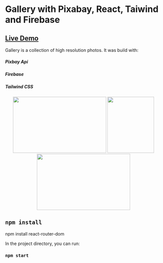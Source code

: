# Gallery with Pixabay, React, Taiwind and Firebase

## <a href="https://gallery-react-tailwind-firebase.vercel.app/">Live Demo</a>
Gallery is a collection of high resolution photos. It was build with:

##### Pixbay Api
##### Firebase
##### Tailwind CSS

<p display="flex" align="center">
  <img width="300" height="180" src="https://user-images.githubusercontent.com/44949877/201139255-1ed67ec5-1ab5-4341-a37d-583efb6057ff.png">
  <img width="150" height="180" src="https://user-images.githubusercontent.com/44949877/201139312-dd8a6ae6-23bf-46fa-9549-9c30c7208c72.png">
<img width="300" height="180" src="https://user-images.githubusercontent.com/44949877/201139296-6930f844-f973-4f65-aeda-39573db895b3.png">

</p>

## `npm install`

npm install react-router-dom

In the project directory, you can run:

### `npm start`

